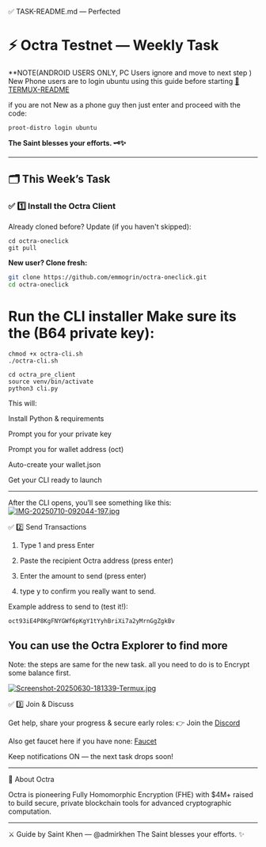✅ TASK-README.md — Perfected

# ⚡️ Octra Testnet — Weekly Task

 **NOTE(ANDROID USERS ONLY, PC Users ignore and move to next step ) 
New Phone users are to login ubuntu using this guide before starting [📱 TERMUX-README](https://github.com/emmogrin/octra-oneclick/blob/main/TERMUX-README.md)

if you are not New as a phone guy then  just enter and proceed with the code:
```
proot-distro login ubuntu 
```

**The Saint blesses your efforts. 🗝️✨**

---

## 🗂️ This Week’s Task

### ✅ 1️⃣ Install the Octra Client

Already cloned before? Update (if you haven't skipped):
```
cd octra-oneclick
git pull
```


**New user? Clone fresh:**  
```bash
git clone https://github.com/emmogrin/octra-oneclick.git
cd octra-oneclick
```

# Run the CLI installer Make sure its the (B64 private key):
```
chmod +x octra-cli.sh
./octra-cli.sh
```
```
cd octra_pre_client
source venv/bin/activate
python3 cli.py
```

This will:

Install Python & requirements

Prompt you for your private key

Prompt you for wallet address (oct)

Auto-create your wallet.json

Get your CLI ready to launch


---

After the CLI opens, you’ll see something like this:
[![IMG-20250710-092044-197.jpg](https://i.postimg.cc/VNJYQkNG/IMG-20250710-092044-197.jpg)](https://postimg.cc/VScyX1nn)


✅ 2️⃣ Send Transactions
1. Type 1 and press Enter

2. Paste the recipient Octra address (press enter)

3. Enter the amount to send (press enter)

4. type y to confirm you really want to send. 

Example address to send to (test it!):
```
oct93iE4P8KgFNYGWf6pKgY1tYyhBriXi7a2yMrnGgZgkBv
```
You can use the Octra Explorer to find more 
---
Note: the steps are same for the new task.
all you need to do is to Encrypt some balance first.

[![Screenshot-20250630-181339-Termux.jpg](https://i.postimg.cc/rFhwKgmt/Screenshot-20250630-181339-Termux.jpg)](https://postimg.cc/3dvTqX2K)

✅ 3️⃣ Join & Discuss

Get help, share your progress & secure early roles:
👉 Join the [Discord](https://discord.gg/octra)

Also get faucet here if you have none: [Faucet](https://faucet.octra.network)

Keep notifications ON — the next task drops soon!


---

🧩 About Octra

Octra is pioneering Fully Homomorphic Encryption (FHE) with $4M+ raised to build secure, private blockchain tools for advanced cryptographic computation.


---

⚔️ Guide by Saint Khen — @admirkhen
The Saint blesses your efforts. ✨
